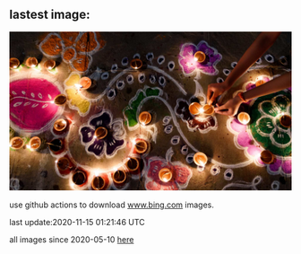 ## lastest image:
![](images/DiwaliRangoli.jpg)

use github actions to download www.bing.com images.

last update:2020-11-15 01:21:46 UTC

all images since 2020-05-10 [here](https://github.com/counter2015/bing-daily-images/tree/master/images) 
